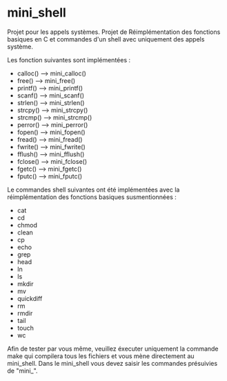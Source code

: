# mini_shell

Projet pour les appels systèmes.
Projet de Réimplémentation des fonctions basiques en C et commandes d'un shell avec uniquement des appels système. 

Les fonction suivantes sont implémentées :
  * calloc() --> mini_calloc()
  * free()   --> mini_free()
  * printf() --> mini_printf()
  * scanf()  --> mini_scanf()
  * strlen() --> mini_strlen()
  * strcpy() --> mini_strcpy()
  * strcmp() --> mini_strcmp()
  * perror() --> mini_perror()
  * fopen()  --> mini_fopen()
  * fread()  --> mini_fread()
  * fwrite() --> mini_fwrite()
  * fflush() --> mini_fflush()
  * fclose() --> mini_fclose()
  * fgetc()  --> mini_fgetc()
  * fputc()  --> mini_fputc()

Le commandes shell suivantes ont été implémentées avec la réimplémentation des fonctions basiques susmentionnées :
  * cat
  * cd
  * chmod
  * clean
  * cp
  * echo
  * grep
  * head
  * ln
  * ls
  * mkdir
  * mv
  * quickdiff
  * rm
  * rmdir
  * tail
  * touch
  * wc
  
Afin de tester par vous  même, veuillez éxecuter uniquement la commande make qui compilera tous les fichiers et vous mène directement au mini_shell. 
Dans le mini_shell vous devez saisir les commandes présuivies de "mini_".
